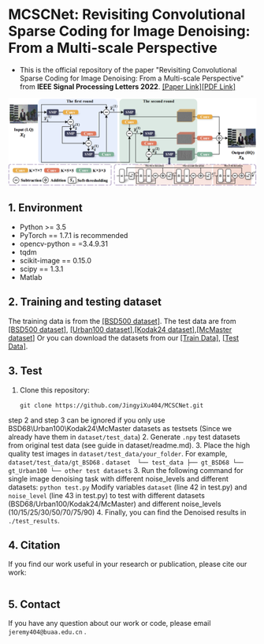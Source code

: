 # MCSCNet: Revisiting Convolutional Sparse Coding for Image Denoising: From a Multi-scale Perspective 
- This is the official repository of the paper "Revisiting Convolutional Sparse Coding for Image Denoising: From a Multi-scale Perspective" from **IEEE Signal Processing Letters 2022**. [[Paper Link]](, "Paper Link")[[PDF Link]]()

![framework](./imgs/framework.png)

## 1. Environment
- Python >= 3.5
- PyTorch == 1.7.1 is recommended
- opencv-python = =3.4.9.31
- tqdm
- scikit-image == 0.15.0
- scipy == 1.3.1 
- Matlab

## 2. Training and testing dataset
The training data is from the [[BSD500 dataset]](https://www2.eecs.berkeley.edu/Research/Projects/CS/vision/grouping/resources.html). The test data are from [[BSD500 dataset]](https://www2.eecs.berkeley.edu/Research/Projects/CS/vision/grouping/resources.html, "BSD68"), [[Urban100 dataset]](https://www.cv-foundation.org/openaccess/content_cvpr_2015/html/Huang_Single_Image_Super-Resolution_2015_CVPR_paper.html, "Urban100"),[[Kodak24 dataset]](http://r0k.us/graphics/kodak/, "Kodak24"),[[McMaster dataset]](https://www.spiedigitallibrary.org/journals/journal-of-electronic-imaging/volume-20/issue-2/023016/Color-demosaicking-by-local-directional-interpolation-and-nonlocal-adaptive-thresholding/10.1117/1.3600632.full?SSO=1, "McMaster") 
Or you can download the datasets from our [[Train Data]](https://drive.google.com/drive/folders/1vcRgZIi6bi6mvY6pXtiJXDAKQITHcxI6?usp=sharing., "Train Data"), [[Test Data]](https://drive.google.com/drive/folders/1XLDvAQNYo2fWY_cgcGpkuMV8Deon1XCD?usp=sharing., "Test Data").

## 3. Test
1. Clone this repository:
    ```
    git clone https://github.com/JingyiXu404/MCSCNet.git
    ```
step 2 and step 3 can be ignored if you only use BSD68\Urban100\Kodak24\McMaster datasets as testsets (Since we already have them in `dataset/test_data`)
2. Generate `.npy` test datasets from original test data (see guide in dataset/readme.md).
3. Place the high quality test images in `dataset/test_data/your_folder`. For example, `dataset/test_data/gt_BSD68` .
    ```
    dataset 
    └── test_data
        ├── gt_BSD68
        └── gt_Urban100
        └── other test datasets
    ```
3. Run the following command for single image denoising task with different noise_levels and different datasets:
    ```
    python test.py
    ```
Modify variables `dataset` (line 42 in test.py) and `noise_level` (line 43 in test.py) to test with different datasets (BSD68/Urban100/Kodak24/McMaster) and different noise_levels (10/15/25/30/50/70/75/90)
4. Finally, you can find the Denoised results in `./test_results`.

## 4. Citation
If you find our work useful in your research or publication, please cite our work:
```

```

## 5. Contact
If you have any question about our work or code, please email `jeremy404@buaa.edu.cn` .